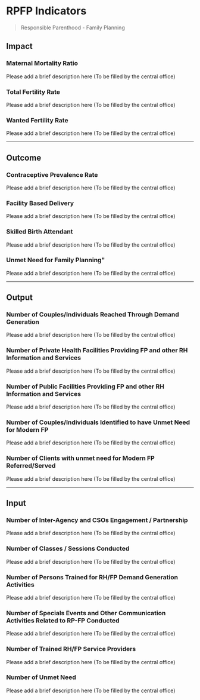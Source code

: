 # RPFP Indicators
> Responsible Parenthood - Family Planning

## Impact
### Maternal Mortality Ratio
Please add a brief description here (To be filled by the central office)
### Total Fertility Rate
Please add a brief description here (To be filled by the central office)
### Wanted Fertility Rate
Please add a brief description here (To be filled by the central office)

---

## Outcome
### Contraceptive Prevalence Rate
Please add a brief description here (To be filled by the central office)
### Facility Based Delivery
Please add a brief description here (To be filled by the central office)
### Skilled Birth Attendant
Please add a brief description here (To be filled by the central office)
### Unmet Need for Family Planning"
Please add a brief description here (To be filled by the central office)

---

## Output
### Number of Couples/Individuals Reached Through Demand Generation
Please add a brief description here (To be filled by the central office)
### Number of Private Health Facilities Providing FP and other RH Information and Services
Please add a brief description here (To be filled by the central office)
### Number of Public Facilities Providing FP and other RH Information and Services
Please add a brief description here (To be filled by the central office)
### Number of Couples/Individuals Identified to have Unmet Need for Modern FP
Please add a brief description here (To be filled by the central office)
### Number of Clients with unmet need for Modern FP Referred/Served
Please add a brief description here (To be filled by the central office)

---

## Input

### Number of Inter-Agency and CSOs Engagement / Partnership
Please add a brief description here (To be filled by the central office)
### Number of Classes / Sessions Conducted
Please add a brief description here (To be filled by the central office)
### Number of Persons Trained for RH/FP Demand Generation Activities
Please add a brief description here (To be filled by the central office)
### Number of Specials Events and Other Communication Activities Related to RP-FP Conducted
Please add a brief description here (To be filled by the central office)
### Number of Trained RH/FP Service Providers
Please add a brief description here (To be filled by the central office)
### Number of Unmet Need
Please add a brief description here (To be filled by the central office)